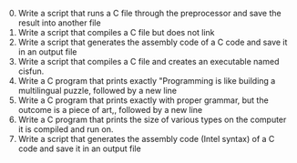 0. Write a script that runs a C file through the preprocessor and save the result into another file
1. Write a script that compiles a C file but does not link
2. Write a script that generates the assembly code of a C code and save it in an output file
3. Write a script that compiles a C file and creates an executable named cisfun.
4. Write a C program that prints exactly "Programming is like building a multilingual puzzle, followed by a new line
5. Write a C program that prints exactly with proper grammar, but the outcome is a piece of art,, followed by a new line
6. Write a C program that prints the size of various types on the computer it is compiled and run on.
7. Write a script that generates the assembly code (Intel syntax) of a C code and save it in an output file

